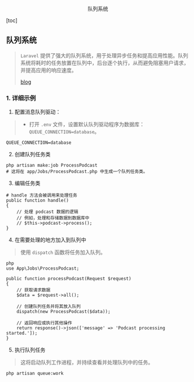 <center>队列系统</center>





[toc]







## 队列系统

> `Laravel` 提供了强大的队列系统，用于处理异步任务和提高应用性能。队列系统将耗时的任务放置在队列中，后台逐个执行，从而避免阻塞用户请求，并提高应用的响应速度。 
>
> [blog](https://www.jianshu.com/p/445ef6820753)





### 1. 详细示例

1. 配置消息队列驱动：

> - 打开 `.env` 文件，设置默认队列驱动程序为数据库：`QUEUE_CONNECTION=database`。

```shell
QUEUE_CONNECTION=database
```

2. 创建队列任务类

```shell
php artisan make:job ProcessPodcast
# 这将在 app/Jobs/ProcessPodcast.php 中生成一个队列任务类。
```

3. 编辑任务类

```shell
# handle 方法会被调用来处理任务
public function handle()
{
    // 处理 podcast 数据的逻辑
    // 例如，处理和存储数据到数据库中
    // $this->podcast->process();
}
```

4. 在需要处理的地方加入到队列中

> 使用 `dispatch` 函数将任务加入队列。

```shell
php
use App\Jobs\ProcessPodcast;

public function processPodcast(Request $request)
{
    // 获取请求数据
    $data = $request->all();

    // 创建队列任务并将其放入队列
    dispatch(new ProcessPodcast($data));

    // 返回响应或执行其他操作
    return response()->json(['message' => 'Podcast processing started.']);
}
```

5. 执行队列任务

> 这将启动队列工作进程，并持续查看并处理队列中的任务。

```shell
php artisan queue:work
```

